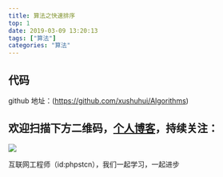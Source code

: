 ```yaml
---
title: 算法之快速排序
top: 1
date: 2019-03-09 13:20:13
tags: ["算法"]
categories: "算法"
---
```


## 代码

github 地址：(https://github.com/xushuhui/Algorithms)

## 欢迎扫描下方二维码，[个人博客](https://www.phpst.cn)，持续关注：

![](https://ww1.sinaimg.cn/large/a616b9a4gy1g4xzv954a4j20760763yo.jpg)

互联网工程师（id:phpstcn），我们一起学习，一起进步
